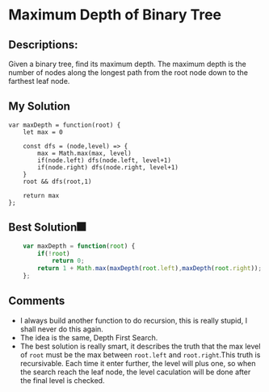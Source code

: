 # Maximum Depth of Binary Tree

## Descriptions: 
Given a binary tree, find its maximum depth.
The maximum depth is the number of nodes along the longest path from the root node down to the farthest leaf node.

## My Solution
```
var maxDepth = function(root) {
    let max = 0
    
    const dfs = (node,level) => {
        max = Math.max(max, level)
        if(node.left) dfs(node.left, level+1)
        if(node.right) dfs(node.right, level+1)
    }
    root && dfs(root,1)    
    
    return max
};
```

## Best Solution🎆
```javascript
	var maxDepth = function(root) {
	    if(!root)
	        return 0;
	    return 1 + Math.max(maxDepth(root.left),maxDepth(root.right));
	};
```

## Comments
- I always build another function to do recursion, this is really stupid, I shall never do this again.
- The idea is the same, Depth First Search.
- The best solution is really smart, it describes the truth that the max level of `root` must be the max between `root.left` and `root.right`.This truth is recursivable.
  Each time it enter further, the level will plus one, so when the search reach the leaf node, the level caculation will be done after the final level is checked.





